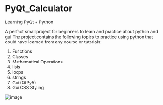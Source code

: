 # PyQt_Calculator
Learning PyQt + Python

A perfact small project for beginners to learn and practice about python and gui
The project contains the following topics to practice using python that could have learned from any course or tutorials:

1) Functions
2) Classes
3) Mathematical Operations
4) lists
5) loops
6) strings
7) Gui (QtPy5)
8) Gui CSS Styling

![image](https://github.com/user-attachments/assets/d01f7b87-e223-44cc-a588-461b4c550661)
